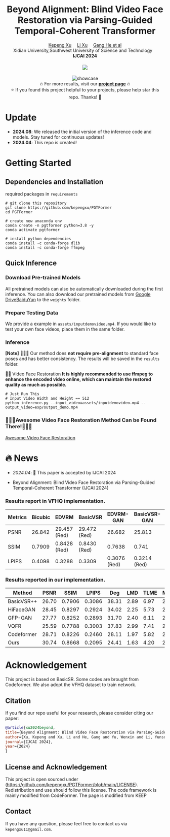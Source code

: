 <div align="center">

<h1>Beyond Alignment: Blind Video Face Restoration via Parsing-Guided Temporal-Coherent Transformer</h1>
<div>
    <a href='https://kepengxu.github.io/' target='_blank'>Kepeng Xu</a>&emsp;
    <a href='https://icecherylxuli.github.io/' target='_blank'>Li Xu</a>&emsp;
    <a href='' target='_blank'>Gang He et al</a>
</div>
<div>
    Xidian University,Southwest University of Science and Technology&emsp; 
</div>

<div>
    <strong>IJCAI 2024</strong>
</div>

<div>
    <h4 align="center">
        <a href="https://kepengxu.github.io/projects/pgtformer/" target='_blank'>
        <img src="https://img.shields.io/badge/🐳-Project%20Page-blue">
        </a>
    </h4>
</div>


<p align="center">
  <img src="./assets/output.gif" alt="showcase">
  <br>
  🔥 For more results, visit our <a href="https://kepengxu.github.io/projects/pgtformer/"><strong>project page</strong></a> 🔥
  <br>
  ⭐ If you found this project helpful to your projects, please help star this repo. Thanks! 🤗
</p>

</div>


# Update
- **2024.08**: We released the initial version of the inference code and models. Stay tuned for continuous updates!
- **2024.04**: This repo is created!


# Getting Started

## Dependencies and Installation

required packages in `requirements`
```
# git clone this repository
git clone https://github.com/kepengxu/PGTFormer
cd PGTFormer

# create new anaconda env
conda create -n pgtformer python=3.8 -y
conda activate pgtformer

# install python dependencies
conda install -c conda-forge dlib
conda install -c conda-forge ffmpeg
```

## Quick Inference

### Download Pre-trained Models
All pretrained models can also be automatically downloaded during the first inference.
You can also download our pretrained models from [Google Drive](https://drive.google.com/file/d/1DFwfPpiIxqjd-PrQ7zoKlVF4HqTM0Ops/view?usp=sharing)[BaiduYun](https://pan.baidu.com/s/1pN0u6ITT-JUFg9-PhgUkrg?pwd=pgtf) to the `weights` folder.


### Prepare Testing Data
We provide a example in `assets/inputdemovideo.mp4`. If you would like to test your own face videos, place them in the same folder.




### Inference

**[Note]** 🚀🚀🚀  Our method does **not require pre-alignment** to standard face poses and has better consistency.
The results will be saved in the `results` folder.


🧑🏻 Video Face Restoration
**It is highly recommended to use ffmpeg to enhance the encoded video online, which can maintain the restored quality as much as possible.**
```
# Just Run This 
# Input Video Width and Height == 512
python inference.py --input_video=assets/inputdemovideo.mp4 --output_video=exp/output_demo.mp4
```

### 🚀🚀🚀Awesome Video Face Restoration Method Can be Found There!🚀🚀🚀

[Awesome Video Face Restoration](https://github.com/kepengxu/Awesome-Video-Face-Restoration/tree/main)

# 🔥 News
- *2024.04*: 🎉 This paper is accepted by IJCAI 2024

- Beyond Alignment: Blind Video Face Restoration via Parsing-Guided Temporal-Coherent Transformer (IJCAI 2024)

### Results report in VFHQ implementation.

| Metrics | Bicubic | EDVRM | BasicVSR | EDVRM-GAN | BasicVSR-GAN | DFDNet | GFP-GAN | GPEN |
|---------|---------|-------|----------|-----------|--------------|--------|---------|------|
| PSNR    | 26.842  | 29.457 (Red) | 29.472 (Red) | 26.682  | 25.813  | 25.178  | 25.978 | 26.672 |
| SSIM    | 0.7909  | 0.8428 (Red) | 0.8430 (Red) | 0.7638  | 0.741   | 0.7560  | 0.7723 | 0.7768 |
| LPIPS   | 0.4098  | 0.3288 | 0.3309 | 0.3076 (Red) | 0.3214 (Red) | 0.4008  | 0.3446 | 0.3607 |


### Results reported in our implementation.
| Method      | PSNR  | SSIM   | LPIPS | Deg  | LMD  | TLME | MSRL | | PSNR  | SSIM   | LPIPS | Deg  | LMD  | TLME | MSRL |
|-------------|-------|--------|-------|------|------|------|------|-|-------|--------|-------|------|------|------|------|
| BasicVSR++  | 26.70 | 0.7906 | 0.3086| 38.31| 2.89 | 6.97 | 24.15| | 26.17 | 0.7482 | 0.3594| 36.14| 2.39 | 7.09 | 23.91|
| HiFaceGAN   | 28.45 | 0.8297 | 0.2924| 34.02| 2.25 | 5.73 | 25.81| | 27.41 | 0.7926 | 0.3167| 32.74| 1.99 | 5.59 | 24.99|
| GFP-GAN     | 27.77 | 0.8252 | 0.2893| 31.70| 2.40 | 6.11 | 25.68| | 26.27 | 0.7864 | 0.3167| 30.14| 2.13 | 6.17 | 24.69|
| VQFR        | 25.59 | 0.7788 | 0.3003| 37.83| 2.99 | 7.41 | 23.60| | 25.33 | 0.7459 | 0.3134| 33.27| 2.40 | 7.05 | 23.04|
| Codeformer  | 28.71 | 0.8226 | 0.2460| 28.11| 1.97 | 5.82 | 26.32| | 27.88 | 0.8018 | 0.2738| 26.55| 1.74 | 5.60 | 25.54|
| Ours        | 30.74 | 0.8668 | 0.2095| 24.41| 1.63 | 4.20 | 28.16| | 29.66 | 0.8408 | 0.2230| 23.09| 1.35 | 4.09 | 27.33|


# Acknowledgement
This project is based on BasicSR. Some codes are brought from Codeformer. We also adopt the VFHQ dataset to train network.




## Citation

   If you find our repo useful for your research, please consider citing our paper:

   ```bibtex
@article{xu2024beyond,
  title={Beyond Alignment: Blind Video Face Restoration via Parsing-Guided Temporal-Coherent Transformer},
  author={Xu, Kepeng and Xu, Li and He, Gang and Yu, Wenxin and Li, Yunsong},
  journal={IJCAI 2024},
  year={2024}
}
   ```


## License and Acknowledgement

This project is open sourced under (https://github.com/kepengxu/PGTFormer/blob/main/LICENSE). Redistribution and use should follow this license.
The code framework is mainly modified from CodeFormer.
The page is modified from KEEP


## Contact

If you have any question, please feel free to contact us via `kepengxu11@gmail.com`.
